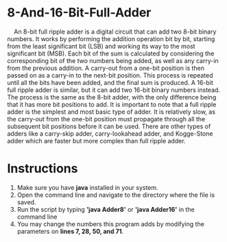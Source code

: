 # 8-And-16-Bit-Full-Adder

&nbsp;&nbsp;&nbsp;&nbsp;An 8-bit full ripple adder is a digital circuit that can add two 8-bit binary numbers. It works by performing the addition operation bit by bit, starting from the least significant bit (LSB) and working its way to the most significant bit (MSB). Each bit of the sum is calculated by considering the corresponding bit of the two numbers being added, as well as any carry-in from the previous addition. A carry-out from a one-bit position is then passed on as a carry-in to the next-bit position. This process is repeated until all the bits have been added, and the final sum is produced.
A 16-bit full ripple adder is similar, but it can add two 16-bit binary numbers instead. The process is the same as the 8-bit adder, with the only difference being that it has more bit positions to add.
It is important to note that a full ripple adder is the simplest and most basic type of adder. It is relatively slow, as the carry-out from the one-bit position must propagate through all the subsequent bit positions before it can be used. There are other types of adders like a carry-skip adder, carry-lookahead adder, and Kogge-Stone adder which are faster but more complex than full ripple adder.

# Instructions

1. Make sure you have **java** installed in your system.
2. Open the command line and navigate to the directory where the file is saved.
3. Run the script by typing **'java Adder8'** or **'java Adder16'** in the command line
4. You may change the numbers this program adds by modifying the parameters on **lines 7, 28, 50, and 71**.
